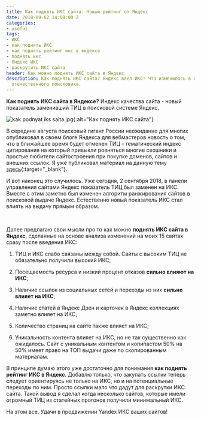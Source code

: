 ```yaml
---
title: Как поднять ИКС сайта. Новый рейтинг от Яндекс
date: 2018-09-02 14:09:00 Z
categories:
- useful
tags:
- ИКС
- как поднять ИКС
- как поднять рейтинг икс в яндексе
- поднять икс
- Яндекс ИКС
- раскрутить ИКС сайта
header: Как можно поднять ИКС сайта в Яндекс
description: Как поднять ИКС сайта? Яндекс ввел ИКС! Что изменилось в поисковой выдаче
  отечественного поисковика.
---
```


**Как поднять ИКС сайта в Яндексе?** Индекс качества сайта - новый показатель заменивший ТИЦ в поисковой системе Яндекс.

![kak podnyat iks saita.jpg](/uploads/kak%20podnyat%20iks%20saita.jpg){:alt="Как поднять ИКС сайта"}

В середине августа поисковый гигант России неожиданно для многих опубликовал в своем блоге Яндекса для вебмастеров новость о том, что в ближайшее время будет отменен ТИЦ - тематический индекс цитирования на который привыкли ровняться многие сеошники и простые любители сайтостроения при покупке доменов, сайтов и внешних ссылок. Я уже публиковал материал на данную тему [здесь](https://htmlblog.github.io/iandieks-zamieniaiet-tits-na-iks-indieks-kachiestva-saita){:target="_blank"}.

И вот наконец это случилось. Уже сегодня, 2 сентября 2018, в панели управления сайтами Яндекс показатель ТИЦ был заменен на ИКС. Вместе с этим заметно был изменен алгоритм ранжирования сайтов в поисковой выдаче Яндекс. Естественно новый показатель ИКС стал влиять на выдачу прямым образом.
<br>
<div>
<script async src="//pagead2.googlesyndication.com/pagead/js/adsbygoogle.js"></script>
<!-- html blog article adaptive -->
<ins class="adsbygoogle"
     style="display:block"
     data-ad-client="ca-pub-7700451254687983"
     data-ad-slot="1629640353"
     data-ad-format="auto"
     data-full-width-responsive="true"></ins>
<script>
(adsbygoogle = window.adsbygoogle || []).push({});
</script>
</div>
<br>

Далее предлагаю свои мысли про то как можно **поднять ИКС сайта в Яндекс**, сделанные на основе анализа изменений на моих 15 сайтах сразу после введения ИКС:

1. ТИЦ и ИКС слабо связаны между собой. Сайты с высоким ТИЦ не обязательно получили высокий ИКС;

2. Посещаемость ресурса и низкий процент отказов **сильно влияют на ИКС**;

3. Наличие ссылок из социальных сетей и переходы из них **сильно влияет на ИКС**;

4. Наличие статей в Яндекс Дзен и карточек в Яндекс коллекциях заметно влияет на ИКС;

5. Количество страниц на сайте также влияет на ИКС;

6. Уникальность контента влияет на ИКС, но не так существенно как ожидалось. Сайт с уникальным контентом и копипастом 50% на 50% имеет право на ТОП выдачи даже по скопированным материалам.

В принципе думаю этого уже достаточно для понимания **как поднять рейтинг ИКС в Яндекс**. Добавлю только, что закупать ссылки теперь следует ориентируясь не только на ИКС, но и на потенциальные переходы по ним. Просто ссылки мало что дадут для раскрутки ИКС сайта. Такой вывод я сделал когда несколько сайтов, которые имели огромный ТИЦ из статейных прогонов получили минимальный ИКС.

На этом все. Удачи в продвижении Yandex ИКС ваших сайтов!